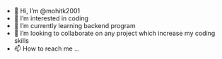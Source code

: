 - 👋 Hi, I’m @mohitk2001
- 👀 I’m interested in coding 
- 🌱 I’m currently learning backend program
- 💞️ I’m looking to collaborate on any project which increase my coding skills
- 📫 How to reach me ...
